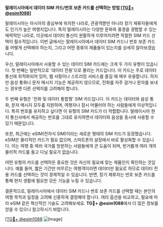**말레이시아에서 데이터 SIM 카드/번호 보존 카드를 선택하는 방법 [[TG💪+ @esim1088](https://t.me/s/esim1088)]**

말레이시아는 아시아의 중심부에 위치한 나라로, 관광객뿐만 아니라 장기 체류자들에게도 인기가 높은 여행지입니다. 특히 말레이시아는 다양한 문화와 풍경을 경험할 수 있는 매력적인 나라로, 이곳에서 데이터 통신이 원활하게 이루어지려면 적절한 SIM 카드 선택이 필수적입니다. 이번 글에서는 말레이시아에서 데이터 SIM 카드나 번호 보존 카드를 어떻게 선택해야 하는지, 그리고 어떤 종류의 제품들이 있는지를 상세히 알아보겠습니다.

우선, 말레이시아에서 사용할 수 있는 데이터 SIM 카드에는 크게 두 가지 유형이 있습니다. 첫 번째는 일반적으로 '데이터 전용'으로 불리는 카드입니다. 이 카드는 주로 데이터 통신에 최적화되어 있어, 웹 서핑이나 스트리밍 서비스를 즐길 때 매우 유용합니다. 하지만 음성 통화나 문자 메시지 기능은 제공하지 않으므로, 전화를 자주 걸거나 문자를 보내는 경우엔 다른 선택지를 고려해야 합니다.

두 번째 유형은 '전화 및 데이터 통합형' SIM 카드입니다. 이 카드는 데이터와 음성 통화, 문자 메시지 모두를 지원하며, 여행자나 잠시 머물러야 하는 사람들에게 이상적입니다. 특히 번호를 유지하고 싶다면 이 유형의 SIM 카드가 더 적합합니다. 말레이시아 현지 통신사에서 제공하는 번호를 그대로 유지하면서 데이터와 음성을 동시에 사용할 수 있기 때문입니다.

또한, 최근에는 eSIM(전자식 SIM)이라는 새로운 형태의 SIM 카드가 등장했습니다. eSIM은 물리적인 카드가 필요 없으며, 스마트폰의 설정에서 바로 활성화할 수 있습니다. 이는 여행 중 여러 국가를 방문하는 사람들에게 큰 도움이 되며, 번거롭게 여러 개의 물리적 카드를 들고 다닐 필요가 없습니다.

어떤 유형의 카드를 선택하든 중요한 것은 자신의 필요에 맞는 제품인지 확인하는 것입니다. 예를 들어, 짧은 기간만 머무르는 여행객이라면 데이터만 필요로 하므로 데이터 전용 카드를 선택하는 것이 경제적일 수 있습니다. 반면, 장기 체류자는 번호 보존 카드를 통해 현지 생활에 필요한 모든 기능을 누릴 수 있습니다.

결론적으로, 말레이시아에서 데이터 SIM 카드나 번호 보존 카드를 선택할 때는 본인의 여행 목적과 일정을 고려해 신중하게 결정해야 합니다. 여러 옵션을 비교하고, 필요에 따라 eSIM 같은 혁신적인 기술도 고려해보세요. **TG💪+ @esim1088**에서 더 많은 정보를 얻을 수 있으니 참고하시기 바랍니다.

[[TG💪+ @esim1088](https://t.me/s/esim1088) ![Image](https://i.postimg.cc/Y0z9fWf4/image.png)]